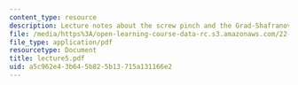 ```yaml
---
content_type: resource
description: Lecture notes about the screw pinch and the Grad-Shafranov equation.
file: /media/https%3A/open-learning-course-data-rc.s3.amazonaws.com/22-615-mhd-theory-of-fusion-systems-spring-2007/a5c962e43b645b825b13715a131166e2_lecture5.pdf
file_type: application/pdf
resourcetype: Document
title: lecture5.pdf
uid: a5c962e4-3b64-5b82-5b13-715a131166e2
---
```


